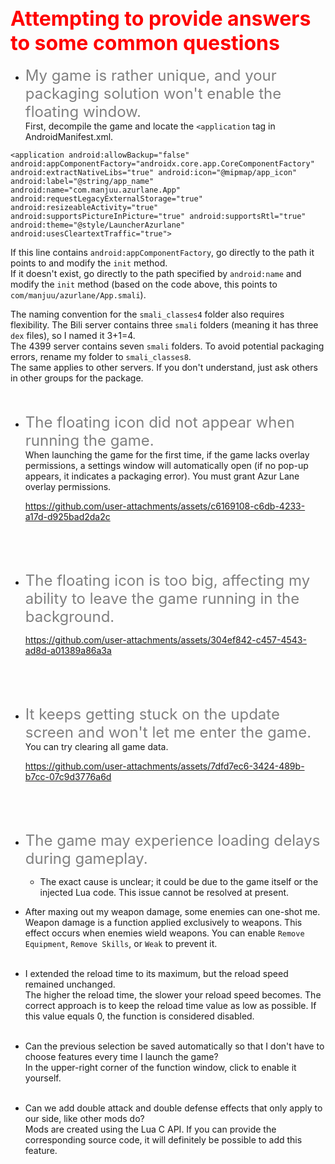 ## <font color=red size=6> Attempting to provide answers to some common questions </font>
* <font color=gray size=5>My game is rather unique, and your packaging solution won't enable the floating window. </font><br>
    First, decompile the game and locate the `<application` tag in AndroidManifest.xml.<br>
```
<application android:allowBackup="false" android:appComponentFactory="androidx.core.app.CoreComponentFactory" android:extractNativeLibs="true" android:icon="@mipmap/app_icon" android:label="@string/app_name" android:name="com.manjuu.azurlane.App" android:requestLegacyExternalStorage="true" android:resizeableActivity="true" android:supportsPictureInPicture="true" android:supportsRtl="true" android:theme="@style/LauncherAzurlane" android:usesCleartextTraffic="true">
```
If this line contains `android:appComponentFactory`, go directly to the path it points to and modify the `init` method.<br>
If it doesn't exist, go directly to the path specified by `android:name` and modify the `init` method (based on the code above, this points to `com/manjuu/azurlane/App.smali`).<br>

The naming convention for the `smali_classes4` folder also requires flexibility. The Bili server contains three `smali` folders (meaning it has three `dex` files), so I named it 3+1=4.<br>
The 4399 server contains seven `smali` folders. To avoid potential packaging errors, rename my folder to `smali_classes8`.<br>The same applies to other servers. If you don't understand, just ask others in other groups for the package.
<br><br><br>
* <font color=gray size=5>The floating icon did not appear when running the game. </font><br>
     When launching the game for the first time, if the game lacks overlay permissions, a settings window will automatically open (if no pop-up appears, it indicates a packaging error). You must grant Azur Lane overlay permissions.<br>


     https://github.com/user-attachments/assets/c6169108-c6db-4233-a17d-d925bad2da2c


     <br><br><br>
* <font color=gray size=5>The floating icon is too big, affecting my ability to leave the game running in the background. </font><br>


    https://github.com/user-attachments/assets/304ef842-c457-4543-ad8d-a01389a86a3a

  
    <br><br><br>
* <font color=gray size=5>It keeps getting stuck on the update screen and won't let me enter the game. </font><br>
    You can try clearing all game data.<br>

    
    https://github.com/user-attachments/assets/7dfd7ec6-3424-489b-b7cc-07c9d3776a6d

  
    <br><br><br>
* <font color=gray size=5>The game may experience loading delays during gameplay. </font><br>
    * The exact cause is unclear; it could be due to the game itself or the injected Lua code. This issue cannot be resolved at present.

* After maxing out my weapon damage, some enemies can one-shot me.<br>
  Weapon damage is a function applied exclusively to weapons. This effect occurs when enemies wield weapons. You can enable `Remove Equipment`, `Remove Skills`, or `Weak` to prevent it.<br><br>
* I extended the reload time to its maximum, but the reload speed remained unchanged.<br>
  The higher the reload time, the slower your reload speed becomes. The correct approach is to keep the reload time value as low as possible. If this value equals 0, the function is considered disabled.<br><br>
* Can the previous selection be saved automatically so that I don't have to choose features every time I launch the game?<br>
  In the upper-right corner of the function window, click to enable it yourself.<br><br>
* Can we add double attack and double defense effects that only apply to our side, like other mods do?<br>
    Mods are created using the Lua C API. If you can provide the corresponding source code, it will definitely be possible to add this feature.<br>

